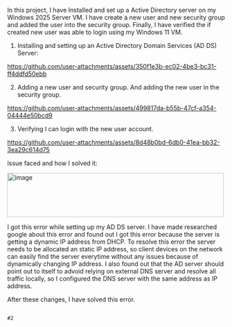 In this project, I have Installed and set up a Active Directory server on my Windows 2025 Server VM. I have create a new user and new security group and added the user into the security group. Finally, I have verified the if created new user was able to login using my Windows 11 VM.

1) Installing and setting up an Active Directory Domain Services (AD DS) Server:

https://github.com/user-attachments/assets/350f1e3b-ec02-4be3-bc31-ff4ddfd50ebb

2) Adding a new user and security group. And adding the new user in the security group.

https://github.com/user-attachments/assets/499817da-b55b-47cf-a354-04444e50bcd9

3) Verifying I can login with the new user account.

https://github.com/user-attachments/assets/8d48b0bd-6db0-41ea-bb32-3ea29c614d75

Issue faced and how I solved it:

<img width="500" height="102" alt="image" src="https://github.com/user-attachments/assets/84b4eb47-bf89-4f92-b9c0-dd192745b21a" />

I got this error while setting up my AD DS server. I have made researched google about this error and found out I got this error because the server is getting a dynamic IP address from DHCP. To resolve this error the server needs to be allocated an static IP address, so client devices on the network can easily find the server everytime without any issues because of dynamically changing IP address. I also found out that the AD server should point out to itself to advoid relying on external DNS server and resolve all traffic locally, so I configured the DNS server with the same address as IP address. 

After these changes, I have solved this error.  




                                                                                                                                                        #2








